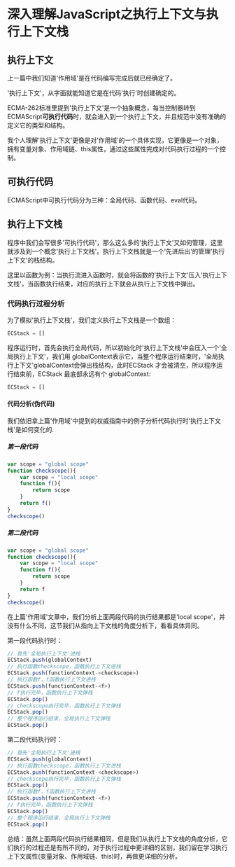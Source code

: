 # 深入理解JavaScript之执行上下文与执行上下文栈
## 执行上下文
上一篇中我们知道'作用域'是在代码编写完成后就已经确定了。

'执行上下文'，从字面就能知道它是在代码'执行'时创建确定的。

ECMA-262标准里提到'执行上下文'是一个抽象概念，每当控制器转到ECMAScript**可执行代码**时，就会进入到一个执行上下文，并且规范中没有准确的定义它的类型和结构。

我个人理解'执行上下文'更像是对'作用域'的一个具体实现，它更像是一个对象，拥有变量对象、作用域链、this属性，通过这些属性完成对代码执行过程的一个控制。

## 可执行代码
ECMAScript中可执行代码分为三种：全局代码、函数代码、eval代码。

## 执行上下文栈
程序中我们会写很多'可执行代码'，那么这么多的'执行上下文'又如何管理，这里就涉及到一个概念'执行上下文栈'。执行上下文栈就是一个'先进后出'的管理'执行上下文'的栈结构。

这里以函数为例：当执行流进入函数时，就会将函数的'执行上下文'压入'执行上下文栈'，当函数执行结束，对应的执行上下就会从执行上下文栈中弹出。


### 代码执行过程分析

为了模拟'执行上下文栈'，我们定义执行上下文栈是一个数组：
```js
ECStack = []
```
程序运行时，首先会执行全局代码，所以初始化时'执行上下文栈'中会压入一个'全局执行上下文'，我们用 globalContext表示它，当整个程序运行结束时，'全局执行上下文'globalContext会弹出栈结构，此时ECStack 才会被清空，所以程序运行结束前，ECStack 最底部永远有个 globalContext:
```js
ECStack = []
```
#### 代码分析(伪代码)
我们依旧拿上篇'作用域'中提到的权威指南中的例子分析代码执行时'执行上下文栈'是如何变化的.
##### 第一段代码
```js
var scope = "global scope"
function checkscope(){
    var scope = "local scope"
    function f(){
        return scope
    }
    return f()
}
checkscope()
```
##### 第二段代码
```js
var scope = "global scope"
function checkscope(){
    var scope = "local scope"
    function f(){
        return scope
    }
    return f
}
checkscope()
```
在上篇'作用域'文章中，我们分析上面两段代码的执行结果都是'local scope'，并没有什么不同，这节我们从指向上下文栈的角度分析下，看看具体异同。

第一段代码执行时：
```js
// 首先'全局执行上下文'进栈
ECStack.push(globalContext)
// 执行函数checkscope，函数执行上下文进栈
ECStack.push(functionContext-<checkscope>)
// 执行函数f，f函数执行上下文进栈
ECStack.push(functionContext-<f>)
// f执行完毕，函数执行上下文弹栈
ECStack.pop()
// checkscope执行完毕，函数执行上下文弹栈
ECStack.pop()
// 整个程序运行结束，全局执行上下文弹栈
ECStack.pop()
```

第二段代码执行时：
```js
// 首先'全局执行上下文'进栈
ECStack.push(globalContext)
// 执行函数checkscope，函数执行上下文进栈
ECStack.push(functionContext-<checkscope>)
// checkscope执行完毕，函数执行上下文弹栈
ECStack.pop()
// 执行函数f，f函数执行上下文进栈
ECStack.push(functionContext-<f>)
// f执行完毕，函数执行上下文弹栈
ECStack.pop()
// 整个程序运行结束，全局执行上下文弹栈
ECStack.pop()
```
总结：虽然上面两段代码执行结果相同，但是我们从执行上下文栈的角度分析，它们执行的过程还是有所不同的，对于执行过程中更详细的区别，我们留在学习执行上下文属性(变量对象、作用域链、this)时，再做更详细的分析。